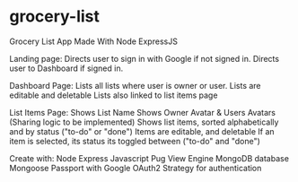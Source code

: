 # grocery-list

Grocery List App Made With Node ExpressJS

Landing page:
Directs user to sign in with Google if not signed in.
Directs user to Dashboard if signed in.

Dashboard Page:
Lists all lists where user is owner or user.
Lists are editable and deletable
Lists also linked to list items page

List Items Page:
Shows List Name
Shows Owner Avatar & Users Avatars
(Sharing logic to be implemented)
Shows list items, sorted alphabetically and by status ("to-do" or "done")
Items are editable, and deletable
If an item is selected, its status its toggled between ("to-do" and "done")

Create with:
Node
Express
Javascript
Pug View Engine
MongoDB database
Mongoose
Passport with Google OAuth2 Strategy for authentication